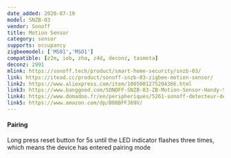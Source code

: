 ```yaml
---
date_added: 2020-07-19
model: SNZB-03
vendor: Sonoff
title: Motion Sensor
category: sensor
supports: occupancy
zigbeemodel: ['MS01','MSO1']
compatible: [z2m, iob, zha, z4d, deconz, tasmota]
deconz: 2991
mlink: https://sonoff.tech/product/smart-home-security/snzb-03/
link: https://itead.cc/product/sonoff-snzb-03-zigbee-motion-sensor/
link2: https://www.aliexpress.com/item/1005001275204366.html
link3: https://www.banggood.com/SONOFF-SNZB-03-ZB-Motion-Sensor-Handy-Smart-Device-Detect-Motion-Trigger-Alarm-Work-with-SONOFF-ZBBridge-Via-eWeLink-APP-p-1715998.html
link4: https://www.domadoo.fr/en/peripheriques/5261-sonoff-detecteur-de-mouvement-zigbee-30.html
link5: https://www.amazon.com/dp/B08BFFJ69V/
---
```


#### Pairing
Long press reset button for 5s until the LED indicator flashes three times, which means the device has entered pairing mode

